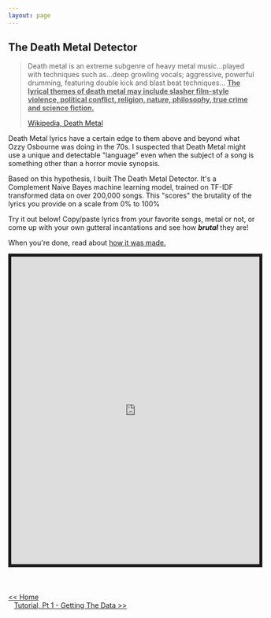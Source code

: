 ```yaml
---
layout: page
---
```


<style>
.container-iframe {
    height: 675px;
}

iframe {
    transform: scale(0.5);
    transform-origin: 0 0;
    border-style: solid;
    border-width: 12px;
}
</style>


<h2>The Death Metal Detector</h2>

<blockquote cite="https://en.wikipedia.org/wiki/Death_metal">
Death metal is an extreme subgenre of heavy metal music...played with techniques such as...deep growling vocals; aggressive, powerful drumming, featuring double kick and blast beat techniques... 
<b><u>The lyrical themes of death metal may include slasher film-style violence, political conflict, religion, nature, philosophy, true crime and science fiction.</u></b>

<br>

<a href="https://en.wikipedia.org/w/index.php?title=Death_metal&oldid=1285824176">Wikipedia, Death Metal</a>

</blockquote>


Death Metal lyrics have a certain edge to them above and beyond what Ozzy Osbourne was doing in the 70s. I suspected that Death Metal might use a unique and detectable "language" even when the subject of a song is something other than a horror movie synopsis.

Based on this hypothesis, I built The Death Metal Detector. It's a Complement Naive Bayes machine learning model, 
trained on TF-IDF transformed data on over 200,000 songs. This "scores" the brutality of the lyrics you provide on a scale from 0% to 100%

Try it out below! Copy/paste lyrics from your favorite songs, metal or not, or come up with your own gutteral incantations and see how <b><i>brutal</i></b> they are!

When you're done, read about [how it was made.](pt1-getting-the-data.md)


<div class="container-iframe">
<iframe 
src="https://flask-ui-136635714089.us-west1.run.app/"
width="200%" height="1250" title="Death Metal Detector"
></iframe> 
</div>

[<< Home](../../index.md)<br>
&nbsp;&nbsp;&nbsp;[Tutorial, Pt 1 - Getting The Data >>](pt1-getting-the-data.md)
